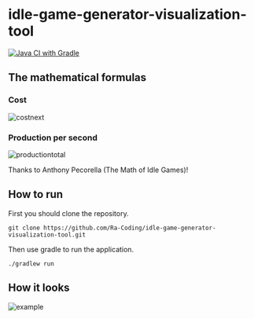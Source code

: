 # idle-game-generator-visualization-tool

[![Java CI with Gradle](https://github.com/Ra-Coding/idle-game-generator-visualization-tool/actions/workflows/gradle.yml/badge.svg)](https://github.com/Ra-Coding/idle-game-generator-visualization-tool/actions/workflows/gradle.yml)

## The mathematical formulas

### Cost

![costnext](https://user-images.githubusercontent.com/63670109/118549795-3a6c9180-b75c-11eb-8222-82ab2778e796.png)


### Production per second

![productiontotal](https://user-images.githubusercontent.com/63670109/118549949-756ec500-b75c-11eb-8ba8-909dbae68a59.png)

Thanks to Anthony Pecorella (The Math of Idle Games)!

## How to run

First you should clone the repository.

```
git clone https://github.com/Ra-Coding/idle-game-generator-visualization-tool.git
```

Then use gradle to run the application.

```
./gradlew run
```

## How it looks

![example](https://user-images.githubusercontent.com/63670109/118520083-01232a00-b73a-11eb-800e-209120cd6073.png)
